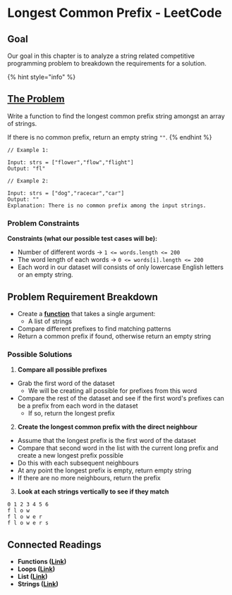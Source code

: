 # Longest Common Prefix - LeetCode

## Goal

Our goal in this chapter is to analyze a string related competitive programming problem to breakdown the requirements for a solution.

{% hint style="info" %}
## [The Problem](https://leetcode.com/problems/longest-common-prefix/description/)

Write a function to find the longest common prefix string amongst an array of strings.

If there is no common prefix, return an empty string `""`.
{% endhint %}

```
// Example 1:

Input: strs = ["flower","flow","flight"]
Output: "fl"

// Example 2:

Input: strs = ["dog","racecar","car"]
Output: ""
Explanation: There is no common prefix among the input strings.
```

### Problem Constraints

**Constraints (what our possible test cases will be):**

* Number of different words -> `1 <= words.length <= 200`
* The word length of each words -> `0 <= words[i].length <= 200`
* Each word in our dataset will consists of only lowercase English letters or an empty string.

## Problem Requirement Breakdown

* Create a [**function**](../../../02-programming-in-python/defining-functions/functions.md) that takes a single argument:
  * A list of strings
* Compare different prefixes to find matching patterns
* Return a common prefix if found, otherwise return an empty string

### Possible Solutions

1. **Compare all possible prefixes**

* Grab the first word of the dataset
  * We will be creating all possible for prefixes from this word
* Compare the rest of the dataset and see if the first word's prefixes can be a prefix from each word in the dataset
  * If so, return the longest prefix

2. **Create the longest common prefix with the direct neighbour**

* Assume that the longest prefix is the first word of the dataset
* Compare that second word in the list with the current long prefix and create a new longest prefix possible
* Do this with each subsequent neighbours
* At any point the longest prefix is empty, return empty string
* If there are no more neighbours, return the prefix

3. **Look at each strings vertically to see if they match**

```
0 1 2 3 4 5 6
f l o w
f l o w e r
f l o w e r s
```

## Connected Readings

* **Functions (**[**Link**](../../../02-programming-in-python/defining-functions/functions.md)**)**
* **Loops (**[**Link**](../../../02-programming-in-python/iterations/)**)**
* **List (**[**Link**](../../../02-programming-in-python/tuples-and-lists/list-basics.md)**)**
* **Strings (**[**Link**](../../../02-programming-in-python/strings/)**)**
